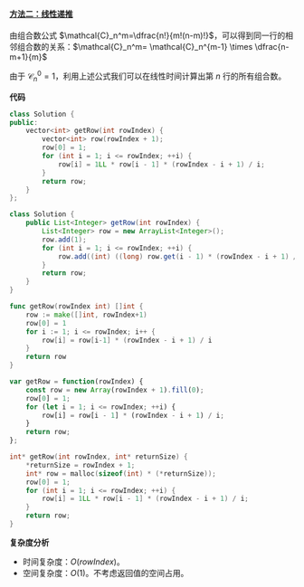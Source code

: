 ﻿#### [方法二：线性递推](https://leetcode.cn/problems/pascals-triangle-ii/solutions/601082/yang-hui-san-jiao-ii-by-leetcode-solutio-shuk/)

由组合数公式 $\mathcal{C}_n^m=\dfrac{n!}{m!(n-m)!}$，可以得到同一行的相邻组合数的关系：$\mathcal{C}_n^m= \mathcal{C}_n^{m-1} \times \dfrac{n-m+1}{m}$

由于 $\mathcal{C}_n^0=1$，利用上述公式我们可以在线性时间计算出第 $n$ 行的所有组合数。

**代码**

```cpp
class Solution {
public:
    vector<int> getRow(int rowIndex) {
        vector<int> row(rowIndex + 1);
        row[0] = 1;
        for (int i = 1; i <= rowIndex; ++i) {
            row[i] = 1LL * row[i - 1] * (rowIndex - i + 1) / i;
        }
        return row;
    }
};
```

```java
class Solution {
    public List<Integer> getRow(int rowIndex) {
        List<Integer> row = new ArrayList<Integer>();
        row.add(1);
        for (int i = 1; i <= rowIndex; ++i) {
            row.add((int) ((long) row.get(i - 1) * (rowIndex - i + 1) / i));
        }
        return row;
    }
}
```

```go
func getRow(rowIndex int) []int {
    row := make([]int, rowIndex+1)
    row[0] = 1
    for i := 1; i <= rowIndex; i++ {
        row[i] = row[i-1] * (rowIndex - i + 1) / i
    }
    return row
}
```

```javascript
var getRow = function(rowIndex) {
    const row = new Array(rowIndex + 1).fill(0);
    row[0] = 1;
    for (let i = 1; i <= rowIndex; ++i) {
        row[i] = row[i - 1] * (rowIndex - i + 1) / i;
    }
    return row;
};
```

```c
int* getRow(int rowIndex, int* returnSize) {
    *returnSize = rowIndex + 1;
    int* row = malloc(sizeof(int) * (*returnSize));
    row[0] = 1;
    for (int i = 1; i <= rowIndex; ++i) {
        row[i] = 1LL * row[i - 1] * (rowIndex - i + 1) / i;
    }
    return row;
}
```

**复杂度分析**

-   时间复杂度：$O(rowIndex)$。
-   空间复杂度：$O(1)$。不考虑返回值的空间占用。

